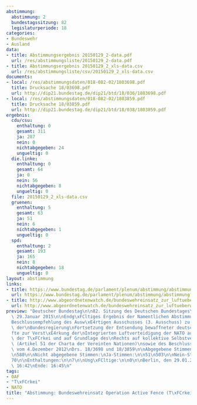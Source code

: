 ```yaml
---
abstimmung:
  abstimmung: 2
  bundestagssitzung: 82
  legislaturperiode: 18
categories:
- Bundeswehr
- Ausland
data:
- title: Abstimmungsergebnis 20150129_2-data.pdf
  url: /res/abstimmungsliste/20150129_2-data.pdf
- title: Abstimmungsergebnis 20150129_2_xls-data.csv
  url: /res/abstimmungsliste/csv/20150129_2_xls-data.csv
documents:
- local: /res/abstimmungsdaten/018-082-02/1803698.pdf
  title: Drucksache 18/03698.pdf
  url: http://dip21.bundestag.de/dip21/btd/18/036/1803698.pdf
- local: /res/abstimmungsdaten/018-082-02/1803859.pdf
  title: Drucksache 18/03859.pdf
  url: http://dip21.bundestag.de/dip21/btd/18/038/1803859.pdf
ergebnis:
  cdu/csu:
    enthaltung: 0
    gesamt: 311
    ja: 287
    nein: 0
    nichtabgegeben: 24
    ungueltig: 0
  die.linke:
    enthaltung: 0
    gesamt: 64
    ja: 0
    nein: 56
    nichtabgegeben: 8
    ungueltig: 0
  file: 20150129_2_xls-data.csv
  gruenen:
    enthaltung: 5
    gesamt: 63
    ja: 51
    nein: 6
    nichtabgegeben: 1
    ungueltig: 0
  spd:
    enthaltung: 2
    gesamt: 193
    ja: 165
    nein: 8
    nichtabgegeben: 18
    ungueltig: 0
layout: abstimmung
links:
- title: https://www.bundestag.de/parlament/plenum/abstimmung/abstimmung?id=325
  url: https://www.bundestag.de/parlament/plenum/abstimmung/abstimmung?id=325
- title: http://www.abgeordnetenwatch.de/bundeswehreinsatz_zur_luftueberwachung_in_der_tuerkei-1105-709.html
  url: http://www.abgeordnetenwatch.de/bundeswehreinsatz_zur_luftueberwachung_in_der_tuerkei-1105-709.html
preview: "Deutscher Bundestag\n\n82. Sitzung des Deutschen Bundestages\nam Donnerstag,\
  \ 29.Januar 2015\n\nEndg\xFCltiges Ergebnis der Namentlichen Abstimmung Nr. 2\n\n\
  Beschlussempfehlung des Ausw\xE4rtigen Ausschusses (3. Ausschuss) zu dem Antrag\
  \ der\nBundesregierung\nFortsetzung der Entsendung bewaffneter deutscher Streitkr\xE4\
  fte zur Verst\xE4rkung der\nIntegrierten Luftverteidigung der NATO auf Ersuchen\
  \ der T\xFCrkei und auf Grundlage des\nRechts auf kollektive Selbstverteidigung\
  \ (Artikel 51 der Charta der Vereinten Nationen)\nsowie des Beschlusses des Nordatlantikrates\
  \ vom 4.Dezember 2012\nDrs. 18/3698 und 18/3859\n\nAbgegebene Stimmen insgesamt:\n\
  \n580\n\nNicht abgegebene Stimmen:\nJa-Stimmen:\n\n51\n503\n\nNein-Stimmen:\n\n\
  70\n\nEnthaltungen:\n\n7\n\nUng\xFCltige:\n\n0\n\nBerlin, den 29.01.2015\n\nBeginn:\
  \ 16:42\nEnde: 16:45\n"
tags:
- OAF
- "T\xFCrkei"
- NATO
title: "Abstimmung: Bundeswehreinsatz Operation Active Fence (T\xFCrkei)"
---
```

